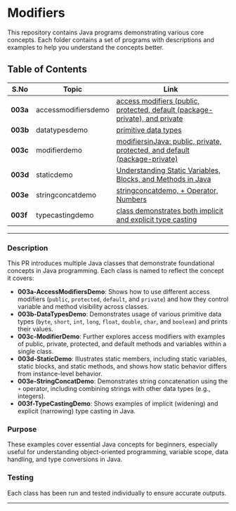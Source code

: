# Modifiers

This repository contains Java programs demonstrating various core concepts. Each folder contains a set of programs with descriptions and examples to help you understand the concepts better.


## Table of Contents

| **S.No**         | **Topic**                                                                                           | **Link**          |
|-------------------|-----------------------------------------------------------------------------------------------------|-------------------|
| **003a** | accessmodifiersdemo | [access modifiers (public, protected, default (package-private), and private](https://github.com/mnavyasree1906/core-java-programs/tree/feature/program/003-modifiers/003a-accessmodifiersdemo)                         |
| **003b**              | datatypesdemo                                                                                                 | [primitive data types](https://github.com/mnavyasree1906/core-java-programs/tree/feature/program/003-modifiers/003b-datatypesdemo)         |
| **003c**              | modifierdemo                                                                                                 | [modifiersinJava: public, private, protected, and default (package-private)](https://github.com/mnavyasree1906/core-java-programs/tree/feature/program/003-modifiers/003c-modifierdemo)|
| **003d**              | staticdemo                                                                                                 | [Understanding Static Variables, Blocks, and Methods in Java](https://github.com/mnavyasree1906/core-java-programs/tree/feature/program/003-modifiers/003d-staticdemo)         |
| **003e**              | stringconcatdemo                                                                                                 | [stringconcatdemo, + Operator, Numbers](https://github.com/mnavyasree1906/core-java-programs/tree/feature/program/003-modifiers/003e-stringconcatdemo)         |
| **003f**              | typecastingdemo                                                                                                 | [class demonstrates both implicit and explicit type casting](https://github.com/mnavyasree1906/core-java-programs/tree/feature/program/003-modifiers/003f-typecastingdemo)         |
---


### Description
This PR introduces multiple Java classes that demonstrate foundational concepts in Java programming. Each class is named to reflect the concept it covers:

- **003a-AccessModifiersDemo**: Shows how to use different access modifiers (`public`, `protected`, `default`, and `private`) and how they control variable and method visibility across classes.
- **003b-DataTypesDemo**: Demonstrates usage of various primitive data types (`byte`, `short`, `int`, `long`, `float`, `double`, `char`, and `boolean`) and prints their values.
- **003c-ModifierDemo**: Further explores access modifiers with examples of public, private, protected, and default methods and variables within a single class.
- **003d-StaticDemo**: Illustrates static members, including static variables, static blocks, and static methods, and shows how static behavior differs from instance-level behavior.
- **003e-StringConcatDemo**: Demonstrates string concatenation using the `+` operator, including combining strings with other data types (e.g., integers).
- **003f-TypeCastingDemo**: Shows examples of implicit (widening) and explicit (narrowing) type casting in Java.

### Purpose
These examples cover essential Java concepts for beginners, especially useful for understanding object-oriented programming, variable scope, data handling, and type conversions in Java.

### Testing
Each class has been run and tested individually to ensure accurate outputs. 

---

